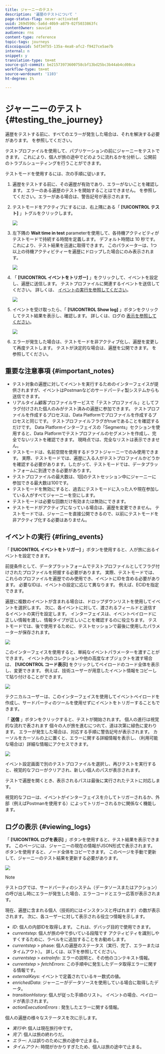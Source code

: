 ```yaml
---
title: ジャーニーのテスト
description: '遍歴のテストについて '
page-status-flag: never-activated
uuid: 269d590c-5a6d-40b9-a879-02f5033863fc
contentOwner: sauviat
audience: rns
content-type: reference
topic-tags: journeys
discoiquuid: 5df34f55-135a-4ea8-afc2-f9427ce5ae7b
internal: n
snippet: y
translation-type: tm+mt
source-git-commit: be21573973600758cbf13bd25bc3b44ab4cd08ca
workflow-type: tm+mt
source-wordcount: '1103'
ht-degree: 1%

---
```



# ジャーニーのテスト{#testing_the_journey}

遍歴をテストする前に、すべてのエラーが発生した場合は、それを解決する必要があります。 [](../about/troubleshooting.md#section_h3q_kqk_fhb)を参照してください。

テストプロファイルを使用して、パブリケーションの前にジャーニーをテストできます。 これにより、個人が旅の途中でどのように流れるかを分析し、公開前のトラブルシューティングを行うことができます。

テストモードを使用するには、次の手順に従います。

1. 遍歴をテストする前に、その遍歴が有効であり、エラーがないことを確認します。 エラーのある遍歴のテストを開始することはできません。 [](../about/troubleshooting.md#section_h3q_kqk_fhb)を参照してください。エラーがある場合は、警告記号が表示されます。

1. テストモードをアクティブにするには、右上隅にある「 **[!UICONTROL テスト]** 」トグルをクリックします。

   ![](../assets/journeytest1.png)

1. 左下隅の **Wait time in test** parameterを使用して、各待機アクティビティがテストモードで持続する時間を定義します。 デフォルト時間は 10 秒です。これにより、テスト結果を迅速に取得できます。 このパラメーターは、1つ以上の待機アクティビティーを遍歴にドロップした場合にのみ表示されます。

   ![](../assets/journeytest_wait.png)

1. 「 **[!UICONTROL イベントをトリガー]** 」をクリックして、イベントを設定し、遍歴に送信します。 テストプロファイルに関連するイベントを送信してください。 詳しくは、 [イベントの実行を参照してください](#firing_events)。

   ![](../assets/journeyuctest1.png)

1. イベントを受け取ったら、「 **[!UICONTROL Show log]** 」ボタンをクリックしてテスト結果を表示し、確認します。 詳しくは、ログの [表示を参照してください](#viewing_logs)。

   ![](../assets/journeyuctest2.png)

1. エラーが発生した場合は、テストモードを非アクティブ化し、遍歴を変更して再度テストします。 テストが決定的な場合は、遍歴を公開できます。 [](../building-journeys/publishing-the-journey.md)を参照してください。

## 重要な注意事項 {#important_notes}

* テスト対象の遍歴に対してイベントを実行するためのインターフェイスが提供されますが、イベントはPostmanなどのサードパーティ製システムからも送信できます。
* リアルタイム顧客プロファイルサービスで「テストプロファイル」としてフラグ付けされた個人のみがテスト済みの遍歴に参加できます。 テストプロファイルを作成するプロセスは、Data Platformでプロファイルを作成するプロセスと同じです。 テストプロファイルフラグがtrueであることを確認するだけです。 Data Platformインターフェイスの「Segments」セクションを使用すると、Data Platformでテストプロファイルのセグメントを作成し、完全でないリストを確認できます。 現時点では、完全なリストは表示できません。
* テストモードは、名前空間を使用するドラフトジャーニーでのみ使用できます。 実際、テストモードでは、遍歴に入る人がテストプロファイルかどうかを確認する必要があります。したがって、テストモードでは、データプラットフォームに到達できる必要があります。
* テストプロファイルの最大数は、1回のテストセッション中にジャーニーに参加できる最大数は100です。
* テストモードを無効にすると、過去にテストモードに入った人や現在参加している人がすべてジャーニーを空にします。
* テストモードは必要な回数だけ有効または無効にできます。
* テストモードがアクティブになっている場合は、遍歴を変更できません。 テストモードでは、ジャーニーを直接公開できるので、以前にテストモードを非アクティブ化する必要はありません。

## イベントの実行 {#firing_events}

「 **[!UICONTROL イベントをトリガー]** 」ボタンを使用すると、人が旅に出るイベントを設定できます。

前提条件として、データプラットフォームでテストプロファイルとしてフラグ付けされたプロファイルを把握する必要があります。 実際、テストモードでは、これらのプロファイルを遍歴でのみ使用でき、イベントにIDを含める必要があります。 必要なIDは、イベントの設定に応じて異なります。 例えば、ECIDを指定できます。

遍歴に複数のイベントが含まれる場合は、ドロップダウンリストを使用してイベントを選択します。 次に、各イベントに対して、渡されるフィールドと送信するイベントの実行を設定します。 インターフェイスは、イベントペイロードに正しい情報を渡し、情報タイプが正しいことを確認するのに役立ちます。 テストモードでは、後で使用するために、テストセッションで最後に使用したパラメーターが保存されます。

![](../assets/journeytest4.png)

このインターフェイスを使用すると、単純なイベントパラメーターを渡すことができます。 イベント内のコレクションや他の高度なオブジェクトを渡す場合は、 **[!UICONTROL コード表示]** をクリックしてペイロードのコード全体を表示し、変更できます。 例えば、技術ユーザーが用意したイベント情報をコピーして貼り付けることができます。

![](../assets/journeytest5.png)

テクニカルユーザーは、このインターフェイスを使用してイベントペイロードを作成し、サードパーティのツールを使用せずにイベントをトリガーすることもできます。

「 **送信** 」ボタンをクリックすると、テストが開始されます。 個人の進行は視覚的な流れで表されます 個々の人が旅を進むにつれて、道は次第に緑色に変わります。 エラーが発生した場合は、対応する手順に警告記号が表示されます。 カーソルをカーソルの上に置くと、エラーに関する詳細情報を表示し、（利用可能な場合は）詳細な情報にアクセスできます。

![](../assets/journeytest6.png)

イベント設定画面で別のテストプロファイルを選択し、再びテストを実行すると、視覚的なフローがクリアされ、新しい個人のパスが表示されます。

テストで遍歴を開くとき、表示されるパスは最後に実行されたテストに対応します。

視覚的なフローは、イベントがインターフェイスを介してトリガーされるか、外部（例えばPostmanを使用する）によってトリガーされるかに関係なく機能します。

## ログの表示 {#viewing_logs}

「 **[!UICONTROL ログを表示]** 」ボタンを使用すると、テスト結果を表示できます。 このページには、ジャーニーの現在の情報がJSON形式で表示されます。 ボタンを使用すると、ノード全体をコピーできます。 このページを手動で更新して、ジャーニーのテスト結果を更新する必要があります。

![](../assets/journeytest3.png)

>[!NOTE]
>
>テストログでは、サードパーティのシステム（データソースまたはアクション）の呼び出し時にエラーが発生した場合、エラーコードとエラー応答が表示されます。

現在、遍歴に含まれる個人（技術的にはインスタンスと呼ばれます）の数が表示されます。 次に、各ユーザーに対して表示される役立つ情報を示します。

* _ID_: 個人の内部IDを取得します。 これは、デバッグ目的で使用できます。
* _currentstep_: 個人が旅の中で歩いている段階です アクティビティを識別しやすくするために、ラベルをに追加することをお勧めします。
* _currentstep_ > phase: 個人の遍歴のステータス（実行、完了、エラーまたはタイムアウト）。 詳しくは、以下を参照してください。
* _currentstep_ > _extraInfo_: エラーの説明と、その他のコンテキスト情報。
* _currentstep_ > _fetchErrors_: この手順中に発生したデータ取得エラーに関する情報です。
* _externalKeys_: イベントで定義されているキー数式の値。
* _enrichedData_: ジャーニーがデータソースを使用している場合に取得したデータ。
* _transitionHistory_: 個人が従った手順のリスト。 イベントの場合、ペイロードが表示されます。
* _actionExecutionErrors_ : 発生したエラーに関する情報。

個人の遍歴の様々なステータスを次に示します。

* _実行中_: 個人は現在旅行中です。
* _完了_: 個人は旅の終わりだ。
* _エラー_: 人は誤りのために旅の途中で止まる。
* _タイムアウト_: 時間がかかりすぎたため、個人は旅の途中で止まる。
